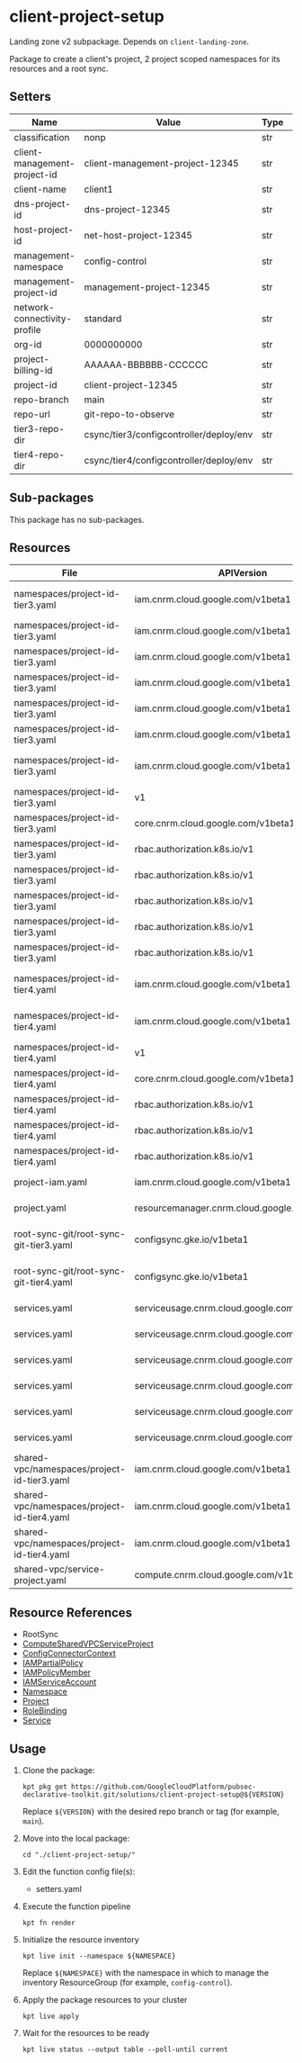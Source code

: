 <!-- BEGINNING OF PRE-COMMIT-BLUEPRINT DOCS HOOK:TITLE -->
# client-project-setup


<!-- END OF PRE-COMMIT-BLUEPRINT DOCS HOOK:TITLE -->

<!-- BEGINNING OF PRE-COMMIT-BLUEPRINT DOCS HOOK:BODY -->
Landing zone v2 subpackage.
Depends on `client-landing-zone`.

Package to create a client's project, 2 project scoped namespaces for its resources and a root sync.

## Setters

|             Name             |                  Value                  | Type | Count |
|------------------------------|-----------------------------------------|------|-------|
| classification               | nonp                                    | str  |     4 |
| client-management-project-id | client-management-project-12345         | str  |     1 |
| client-name                  | client1                                 | str  |    59 |
| dns-project-id               | dns-project-12345                       | str  |     2 |
| host-project-id              | net-host-project-12345                  | str  |     3 |
| management-namespace         | config-control                          | str  |     8 |
| management-project-id        | management-project-12345                | str  |     2 |
| network-connectivity-profile | standard                                | str  |     4 |
| org-id                       |                              0000000000 | str  |     2 |
| project-billing-id           | AAAAAA-BBBBBB-CCCCCC                    | str  |     1 |
| project-id                   | client-project-12345                    | str  |   104 |
| repo-branch                  | main                                    | str  |     2 |
| repo-url                     | git-repo-to-observe                     | str  |     2 |
| tier3-repo-dir               | csync/tier3/configcontroller/deploy/env | str  |     1 |
| tier4-repo-dir               | csync/tier4/configcontroller/deploy/env | str  |     1 |

## Sub-packages

This package has no sub-packages.

## Resources

|                    File                     |                  APIVersion                   |              Kind              |                                      Name                                       |         Namespace          |
|---------------------------------------------|-----------------------------------------------|--------------------------------|---------------------------------------------------------------------------------|----------------------------|
| namespaces/project-id-tier3.yaml            | iam.cnrm.cloud.google.com/v1beta1             | IAMServiceAccount              | project-id-tier3-sa                                                             | client-name-config-control |
| namespaces/project-id-tier3.yaml            | iam.cnrm.cloud.google.com/v1beta1             | IAMPolicyMember                | project-id-tier3-sa-serviceaccountadmin-project-id-permissions                  | client-name-projects       |
| namespaces/project-id-tier3.yaml            | iam.cnrm.cloud.google.com/v1beta1             | IAMPolicyMember                | project-id-tier3-sa-securityadmin-project-id-permissions                        | client-name-projects       |
| namespaces/project-id-tier3.yaml            | iam.cnrm.cloud.google.com/v1beta1             | IAMPolicyMember                | project-id-tier3-sa-tier3-dnsrecord-admin-dns-project-id-permissions            | client-name-projects       |
| namespaces/project-id-tier3.yaml            | iam.cnrm.cloud.google.com/v1beta1             | IAMPolicyMember                | project-id-tier3-sa-compute-public-ip-admin-project-id-permissions              | client-name-projects       |
| namespaces/project-id-tier3.yaml            | iam.cnrm.cloud.google.com/v1beta1             | IAMPolicyMember                | project-id-tier3-sa-compute-security-admin-project-id-permissions               | client-name-projects       |
| namespaces/project-id-tier3.yaml            | iam.cnrm.cloud.google.com/v1beta1             | IAMPartialPolicy               | project-id-tier3-sa-workload-identity-binding                                   | client-name-config-control |
| namespaces/project-id-tier3.yaml            | v1                                            | Namespace                      | project-id-tier3                                                                |                            |
| namespaces/project-id-tier3.yaml            | core.cnrm.cloud.google.com/v1beta1            | ConfigConnectorContext         | configconnectorcontext.core.cnrm.cloud.google.com                               | project-id-tier3           |
| namespaces/project-id-tier3.yaml            | rbac.authorization.k8s.io/v1                  | RoleBinding                    | cnrm-viewer-project-id-tier3                                                    | client-name-projects       |
| namespaces/project-id-tier3.yaml            | rbac.authorization.k8s.io/v1                  | RoleBinding                    | cnrm-viewer-project-id-tier3                                                    | client-name-networking     |
| namespaces/project-id-tier3.yaml            | rbac.authorization.k8s.io/v1                  | RoleBinding                    | cnrm-viewer-project-id-tier3                                                    | client-name-logging        |
| namespaces/project-id-tier3.yaml            | rbac.authorization.k8s.io/v1                  | RoleBinding                    | cnrm-viewer-project-id-tier3                                                    | project-id-tier4           |
| namespaces/project-id-tier3.yaml            | rbac.authorization.k8s.io/v1                  | RoleBinding                    | syncs-repo                                                                      | project-id-tier3           |
| namespaces/project-id-tier4.yaml            | iam.cnrm.cloud.google.com/v1beta1             | IAMServiceAccount              | project-id-tier4-sa                                                             | client-name-config-control |
| namespaces/project-id-tier4.yaml            | iam.cnrm.cloud.google.com/v1beta1             | IAMPartialPolicy               | project-id-tier4-sa-workload-identity-binding                                   | client-name-config-control |
| namespaces/project-id-tier4.yaml            | v1                                            | Namespace                      | project-id-tier4                                                                |                            |
| namespaces/project-id-tier4.yaml            | core.cnrm.cloud.google.com/v1beta1            | ConfigConnectorContext         | configconnectorcontext.core.cnrm.cloud.google.com                               | project-id-tier4           |
| namespaces/project-id-tier4.yaml            | rbac.authorization.k8s.io/v1                  | RoleBinding                    | cnrm-viewer-project-id-tier4                                                    | client-name-networking     |
| namespaces/project-id-tier4.yaml            | rbac.authorization.k8s.io/v1                  | RoleBinding                    | cnrm-viewer-project-id-tier4                                                    | project-id-tier3           |
| namespaces/project-id-tier4.yaml            | rbac.authorization.k8s.io/v1                  | RoleBinding                    | syncs-repo                                                                      | project-id-tier4           |
| project-iam.yaml                            | iam.cnrm.cloud.google.com/v1beta1             | IAMPolicyMember                | client-name-config-control-sa-iamserviceaccountadmin-project-id-permissions     | client-name-projects       |
| project.yaml                                | resourcemanager.cnrm.cloud.google.com/v1beta1 | Project                        | project-id                                                                      | client-name-projects       |
| root-sync-git/root-sync-git-tier3.yaml      | configsync.gke.io/v1beta1                     | RootSync                       | project-id-t3-csync                                                             | config-management-system   |
| root-sync-git/root-sync-git-tier4.yaml      | configsync.gke.io/v1beta1                     | RootSync                       | project-id-t4-csync                                                             | config-management-system   |
| services.yaml                               | serviceusage.cnrm.cloud.google.com/v1beta1    | Service                        | project-id-iam                                                                  | client-name-projects       |
| services.yaml                               | serviceusage.cnrm.cloud.google.com/v1beta1    | Service                        | project-id-resourcemanager                                                      | client-name-projects       |
| services.yaml                               | serviceusage.cnrm.cloud.google.com/v1beta1    | Service                        | project-id-billing                                                              | client-name-projects       |
| services.yaml                               | serviceusage.cnrm.cloud.google.com/v1beta1    | Service                        | project-id-serviceusage                                                         | client-name-projects       |
| services.yaml                               | serviceusage.cnrm.cloud.google.com/v1beta1    | Service                        | project-id-logging                                                              | client-name-projects       |
| services.yaml                               | serviceusage.cnrm.cloud.google.com/v1beta1    | Service                        | project-id-monitoring                                                           | client-name-projects       |
| shared-vpc/namespaces/project-id-tier3.yaml | iam.cnrm.cloud.google.com/v1beta1             | IAMPolicyMember                | project-id-tier3-sa-tier3-firewallrule-admin-app-infra-class-folder-permissions | client-name-hierarchy      |
| shared-vpc/namespaces/project-id-tier4.yaml | iam.cnrm.cloud.google.com/v1beta1             | IAMPolicyMember                | project-id-tier4-sa-networkuser-allowed-nane1-main-subnet-permissions           | client-name-networking     |
| shared-vpc/namespaces/project-id-tier4.yaml | iam.cnrm.cloud.google.com/v1beta1             | IAMPolicyMember                | project-id-tier4-sa-networkuser-allowed-nane2-main-subnet-permissions           | client-name-networking     |
| shared-vpc/service-project.yaml             | compute.cnrm.cloud.google.com/v1beta1         | ComputeSharedVPCServiceProject | project-id-svpcservice                                                          | client-name-networking     |

## Resource References

- RootSync
- [ComputeSharedVPCServiceProject](https://cloud.google.com/config-connector/docs/reference/resource-docs/compute/computesharedvpcserviceproject)
- [ConfigConnectorContext](https://cloud.google.com/config-connector/docs/how-to/advanced-install#addon-configuring)
- [IAMPartialPolicy](https://cloud.google.com/config-connector/docs/reference/resource-docs/iam/iampartialpolicy)
- [IAMPolicyMember](https://cloud.google.com/config-connector/docs/reference/resource-docs/iam/iampolicymember)
- [IAMServiceAccount](https://cloud.google.com/config-connector/docs/reference/resource-docs/iam/iamserviceaccount)
- [Namespace](https://kubernetes.io/docs/reference/generated/kubernetes-api/v1.22/#namespace-v1-core)
- [Project](https://cloud.google.com/config-connector/docs/reference/resource-docs/resourcemanager/project)
- [RoleBinding](https://kubernetes.io/docs/reference/generated/kubernetes-api/v1.22/#rolebinding-v1-rbac-authorization-k8s-io)
- [Service](https://cloud.google.com/config-connector/docs/reference/resource-docs/serviceusage/service)

## Usage

1.  Clone the package:
    ```shell
    kpt pkg get https://github.com/GoogleCloudPlatform/pubsec-declarative-toolkit.git/solutions/client-project-setup@${VERSION}
    ```
    Replace `${VERSION}` with the desired repo branch or tag
    (for example, `main`).

1.  Move into the local package:
    ```shell
    cd "./client-project-setup/"
    ```

1.  Edit the function config file(s):
    - setters.yaml

1.  Execute the function pipeline
    ```shell
    kpt fn render
    ```

1.  Initialize the resource inventory
    ```shell
    kpt live init --namespace ${NAMESPACE}
    ```
    Replace `${NAMESPACE}` with the namespace in which to manage
    the inventory ResourceGroup (for example, `config-control`).

1.  Apply the package resources to your cluster
    ```shell
    kpt live apply
    ```

1.  Wait for the resources to be ready
    ```shell
    kpt live status --output table --poll-until current
    ```

<!-- END OF PRE-COMMIT-BLUEPRINT DOCS HOOK:BODY -->
